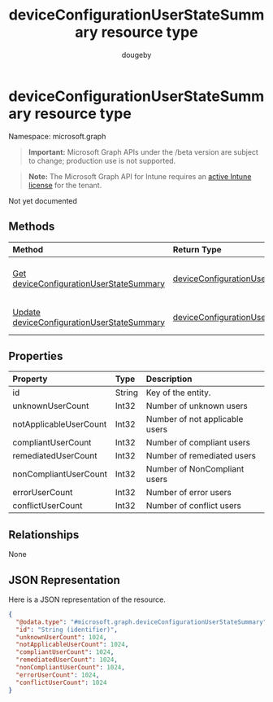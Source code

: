 ﻿---
title: "deviceConfigurationUserStateSummary resource type"
description: "Not yet documented"
author: "dougeby"
localization_priority: Normal
ms.prod: "intune"
doc_type: resourcePageType
---

# deviceConfigurationUserStateSummary resource type

Namespace: microsoft.graph

> **Important:** Microsoft Graph APIs under the /beta version are subject to change; production use is not supported.

> **Note:** The Microsoft Graph API for Intune requires an [active Intune license](https://go.microsoft.com/fwlink/?linkid=839381) for the tenant.

Not yet documented

## Methods

| Method                                                                                                                 | Return Type                                                                                                    | Description                                                                                                                                                     |
| :--------------------------------------------------------------------------------------------------------------------- | :------------------------------------------------------------------------------------------------------------- | :-------------------------------------------------------------------------------------------------------------------------------------------------------------- |
| [Get deviceConfigurationUserStateSummary](../api/intune-deviceconfig-deviceconfigurationuserstatesummary-get.md)       | [deviceConfigurationUserStateSummary](../resources/intune-deviceconfig-deviceconfigurationuserstatesummary.md) | Read properties and relationships of the [deviceConfigurationUserStateSummary](../resources/intune-deviceconfig-deviceconfigurationuserstatesummary.md) object. |
| [Update deviceConfigurationUserStateSummary](../api/intune-deviceconfig-deviceconfigurationuserstatesummary-update.md) | [deviceConfigurationUserStateSummary](../resources/intune-deviceconfig-deviceconfigurationuserstatesummary.md) | Update the properties of a [deviceConfigurationUserStateSummary](../resources/intune-deviceconfig-deviceconfigurationuserstatesummary.md) object.               |

## Properties

| Property               | Type   | Description                    |
| :--------------------- | :----- | :----------------------------- |
| id                     | String | Key of the entity.             |
| unknownUserCount       | Int32  | Number of unknown users        |
| notApplicableUserCount | Int32  | Number of not applicable users |
| compliantUserCount     | Int32  | Number of compliant users      |
| remediatedUserCount    | Int32  | Number of remediated users     |
| nonCompliantUserCount  | Int32  | Number of NonCompliant users   |
| errorUserCount         | Int32  | Number of error users          |
| conflictUserCount      | Int32  | Number of conflict users       |

## Relationships

None

## JSON Representation

Here is a JSON representation of the resource.

<!-- {
  "blockType": "resource",
  "keyProperty": "id",
  "@odata.type": "microsoft.graph.deviceConfigurationUserStateSummary"
}
-->

```json
{
  "@odata.type": "#microsoft.graph.deviceConfigurationUserStateSummary",
  "id": "String (identifier)",
  "unknownUserCount": 1024,
  "notApplicableUserCount": 1024,
  "compliantUserCount": 1024,
  "remediatedUserCount": 1024,
  "nonCompliantUserCount": 1024,
  "errorUserCount": 1024,
  "conflictUserCount": 1024
}
```

